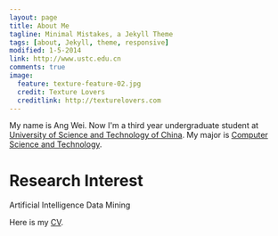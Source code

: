 ```yaml
---
layout: page
title: About Me
tagline: Minimal Mistakes, a Jekyll Theme
tags: [about, Jekyll, theme, responsive]
modified: 1-5-2014
link: http://www.ustc.edu.cn
comments: true
image:
  feature: texture-feature-02.jpg
  credit: Texture Lovers
  creditlink: http://texturelovers.com
---
```


My name is Ang Wei. Now I'm a third year undergraduate student at [University of Science and Technology of China](http://www.ustc.edu.cn). My major is [Computer Science and Technology](http://cs.ustc.edu.cn).

# Research Interest
  Artificial Intelligence
  Data Mining

Here is my [CV](../pdf/AngWei-CV-rs.pdf).


